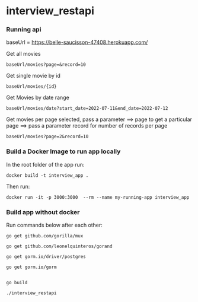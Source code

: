 # interview_restapi

### Running api

baseUrl = https://belle-saucisson-47408.herokuapp.com/

Get all movies

    baseUrl/movies?page=&record=10

Get single movie by id

    baseUrl/movies/{id}

Get Movies by date range

    baseUrl/movies/date?start_date=2022-07-11&end_date=2022-07-12

Get movies per page selected, pass a parameter ==> page to get a particular page ==> pass a parameter record for number of records per page

    baseUrl/movies?page=2&record=10


### Build a Docker Image to run app locally

In the root folder of the app run:

    docker build -t interview_app .

Then run:

    docker run -it -p 3000:3000  --rm --name my-running-app interview_app

### Build app without docker

Run commands below after each other:

    go get github.com/gorilla/mux

    go get github.com/leonelquinteros/gorand

    go get gorm.io/driver/postgres

    go get gorm.io/gorm


    go build

    ./interview_restapi

